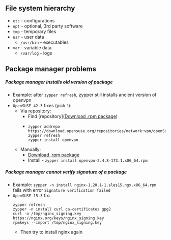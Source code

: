## File system hierarchy
* `etc` - configurations
* `opt` - optional, 3rd party software
* `tmp` - temporary files
* `usr` - user data
    * `/usr/bin` - executables
* `var` - variable data
    * `/var/log` - logs

## Package manager problems
##### Package manager installs old version of package
* Example: after `zypper refresh`, zypper still installs ancient version of openvpn
* `OpenSUSE 42.3` fixes (pick 1):
    * Via repository:
        * Find [repository]([Download .rpm package](https://software.opensuse.org/download/package?package=openvpn&project=network%3Avpn))
        * ```
          zypper addrepo https://download.opensuse.org/repositories/network:vpn/openSUSE_Leap_42.3/network:vpn.repo
          zypper refresh
          zypper install openvpn
          ```
    * Manually:
        * [Download .rpm package](https://software.opensuse.org/download/package?package=openvpn&project=network%3Avpn)
        * Install - `zypper install openvpn-2.4.8-173.1.x86_64.rpm`

##### Package manager cannot verify signature of a package
* Example: `zypper -n install nginx-1.20.1-1.sles15.ngx.x86_64.rpm` fails with error `Signature verification failed`
* `OpenSUSE 15.3` fix:
    ```
    zypper refresh
    zypper -n install curl ca-certificates gpg2
    curl -o /tmp/nginx_signing.key https://nginx.org/keys/nginx_signing.key
    rpmkeys --import /tmp/nginx_signing.key
    ```
  * Then try to install nginx again
